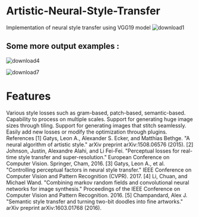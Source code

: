 # Artistic-Neural-Style-Transfer
Implementation of neural style transfer using  VGG19 model
![download1](https://user-images.githubusercontent.com/34827128/59627192-452ae000-915b-11e9-9a2b-474ded68ebdd.png)
## Some more output examples :

![download4](https://user-images.githubusercontent.com/34827128/59633820-000eaa00-916b-11e9-96d7-d8636570ead1.png)

![download7](https://user-images.githubusercontent.com/34827128/59633840-0a30a880-916b-11e9-8f9a-08478ad09cd9.png)

# Features

Various style losses such as gram-based, patch-based, semantic-based.
Capability to process on multiple scales.
Support for generating huge image sizes through tiling.
Support for generating images that stitch seamlessly.
Easily add new losses or modify the optimization through plugins.
References
[1] Gatys, Leon A., Alexander S. Ecker, and Matthias Bethge. "A neural algorithm of artistic style." arXiv preprint arXiv:1508.06576 (2015).
[2] Johnson, Justin, Alexandre Alahi, and Li Fei-Fei. "Perceptual losses for real-time style transfer and super-resolution." European Conference on Computer Vision. Springer, Cham, 2016.
[3] Gatys, Leon A., et al. "Controlling perceptual factors in neural style transfer." IEEE Conference on Computer Vision and Pattern Recognition (CVPR). 2017.
[4] Li, Chuan, and Michael Wand. "Combining markov random fields and convolutional neural networks for image synthesis." Proceedings of the IEEE Conference on Computer Vision and Pattern Recognition. 2016.
[5] Champandard, Alex J. "Semantic style transfer and turning two-bit doodles into fine artworks." arXiv preprint arXiv:1603.01768 (2016).



